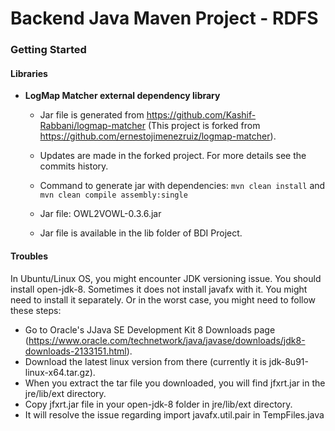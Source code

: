 # Backend Java Maven Project - RDFS

### Getting Started

#### Libraries 

 - **LogMap Matcher external dependency library**
    - Jar file is generated from https://github.com/Kashif-Rabbani/logmap-matcher (This project is forked from https://github.com/ernestojimenezruiz/logmap-matcher). 
    
    - Updates are made in the forked project. For more details see the commits history. 
    
    - Command to generate jar with dependencies: `mvn clean install` and `mvn clean compile assembly:single` 
    - Jar file: OWL2VOWL-0.3.6.jar 
    - Jar file is available in the lib folder of BDI Project. 
    

#### Troubles
In Ubuntu/Linux OS, you might encounter JDK versioning issue. You should install open-jdk-8. Sometimes it does not install javafx with it. You might need to install it separately. Or in the worst case, you might need to follow these steps:

 -  Go to Oracle's JJava SE Development Kit 8 Downloads page (https://www.oracle.com/technetwork/java/javase/downloads/jdk8-downloads-2133151.html).
 - Download the latest linux version from there (currently it is jdk-8u91-linux-x64.tar.gz).
 - When you extract the tar file you downloaded, you will find jfxrt.jar in the jre/lib/ext directory.
 - Copy jfxrt.jar file in your open-jdk-8 folder in jre/lib/ext directory. 
 - It will resolve the issue regarding import javafx.util.pair in TempFiles.java 
